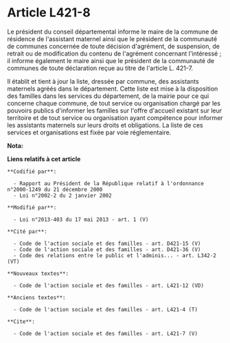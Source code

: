 # Article L421-8

Le président du conseil départemental informe le maire de la commune de résidence de l'assistant maternel ainsi que le
président de la communauté de communes concernée de toute décision d'agrément, de suspension, de retrait ou de modification
du contenu de l'agrément concernant l'intéressé ; il informe également le maire ainsi que le président de la communauté de
communes de toute déclaration reçue au titre de l'article L. 421-7. 

Il établit et tient à jour la liste, dressée par commune, des assistants maternels agréés dans le département. Cette liste
est mise à la disposition des familles dans les services du département, de la mairie pour ce qui concerne chaque commune, de
tout service ou organisation chargé par les pouvoirs publics d'informer les familles sur l'offre d'accueil existant sur leur
territoire et de tout service ou organisation ayant compétence pour informer les assistants maternels sur leurs droits et
obligations. La liste de ces services et organisations est fixée par voie réglementaire.

**Nota:**



**Liens relatifs à cet article**

	**Codifié par**:

	  - Rapport au Président de la République relatif à l'ordonnance n°2000-1249 du 21 décembre 2000
	  - Loi n°2002-2 du 2 janvier 2002

	**Modifié par**:

	  - Loi n°2013-403 du 17 mai 2013 - art. 1 (V)

	**Cité par**:

	  - Code de l'action sociale et des familles - art. D421-15 (V)
	  - Code de l'action sociale et des familles - art. D421-36 (V)
	  - Code des relations entre le public et l'adminis... - art. L342-2 (VT)

	**Nouveaux textes**:

	  - Code de l'action sociale et des familles - art. L421-12 (VD)

	**Anciens textes**:

	  - Code de l'action sociale et des familles - art. L421-4 (T)

	**Cite**:

	  - Code de l'action sociale et des familles - art. L421-7 (V)
